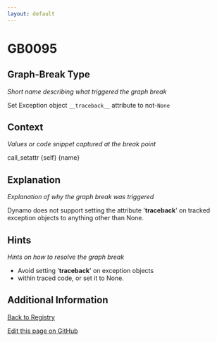 ```yaml
---
layout: default
---
```

# GB0095

## Graph-Break Type
*Short name describing what triggered the graph break*

Set Exception object `__traceback__` attribute to not-`None`

## Context
*Values or code snippet captured at the break point*

call_setattr {self} {name}

## Explanation
*Explanation of why the graph break was triggered*

Dynamo does not support setting the attribute '__traceback__' on tracked exception objects to anything other than None.

## Hints
*Hints on how to resolve the graph break*

- Avoid setting '__traceback__' on exception objects 
- within traced code, or set it to None.


## Additional Information

<!-- ADDITIONAL INFORMATION START - Add custom information below this line -->

<!-- ADDITIONAL INFORMATION END -->

[Back to Registry](../index.html)

[Edit this page on GitHub](https://github.com/pytorch-labs/compile-graph-break-site/edit/main/docs/gb/gb0095.md)
